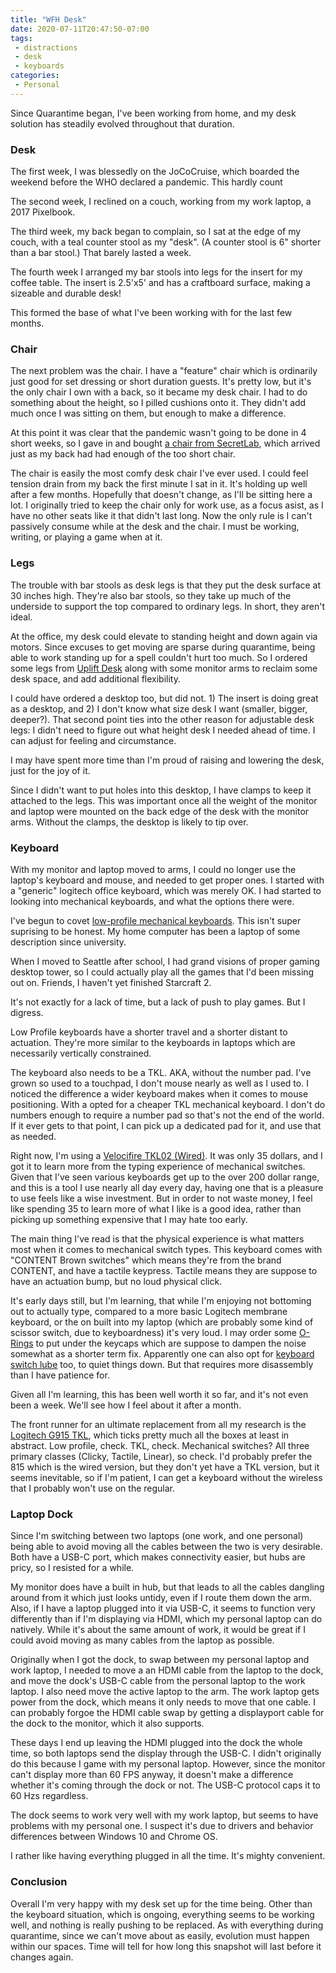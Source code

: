 ```yaml
---
title: "WFH Desk"
date: 2020-07-11T20:47:50-07:00
tags:
 - distractions
 - desk
 - keyboards
categories:
 - Personal
---
```


Since Quarantime began, I've been working from home, and my
desk solution has steadily evolved throughout that duration.

<!--more-->

### Desk

The first week, I was blessedly on the JoCoCruise, which boarded the weekend before the WHO declared a pandemic. This hardly count

The second week, I reclined on a couch, working from my work
laptop, a 2017 Pixelbook.

The third week, my back began to complain, so I sat at the edge of my couch, with a teal counter stool as my "desk". (A counter stool is 6" shorter than a bar stool.)
That barely lasted a week. 

The fourth week I arranged my bar stools into legs for the insert for my coffee table.
The insert is 2.5'x5' and has a craftboard surface, making a sizeable and durable desk!

This formed the base of what I've been working with for the last few months.

### Chair 

The next problem was the chair. I have a "feature" chair which is ordinarily just
good for set dressing or short duration guests. It's pretty
low, but it's the only chair I own with a back, so it became my desk 
chair. I had to do something about the height, so I pilled cushions
onto it. They didn't add much once I was sitting on them, but enough to make a difference.

At this point it was clear that the pandemic wasn't going to be done in
4 short weeks, so I gave in and bought [a chair from SecretLab](https://secretlab.co/collections/titan-series#titan_2020_softweave-cookies_and_cream),
 which arrived just as my back had had enough of the too short chair. 

 The chair is easily the most comfy desk chair I've ever used. I could feel tension drain
 from my back the first minute I sat in it. It's holding up well after a few months. 
 Hopefully that doesn't change, as I'll be sitting here a lot.
 I originally tried to keep the chair only for work use, as a focus asist, as I have no
 other seats like it that didn't last long. Now the only rule is I can't passively consume
 while at the desk and the chair. I must be working, writing, or playing a game when at it.

### Legs

The trouble with bar stools as desk legs is that they put the desk surface at 30 inches high. They're also bar stools, so they take up much of the underside to support
the top compared to ordinary legs. In short, they aren't ideal.

At the office, my desk could elevate to standing height and down again via motors. Since 
excuses to get moving are sparse during quarantime, being able to work standing up for a spell
couldn't hurt too much. So I ordered some legs from [Uplift Desk](https://www.upliftdesk.com/)
along with some monitor arms to reclaim some desk space, and add additional flexibility.

I could have ordered a desktop too, but did not.  1) The insert is doing 
great as a desktop, and 2) I don't know what size desk I want (smaller, bigger, deeper?).
That second point ties into the other reason for adjustable desk legs: I didn't need to
figure out what height desk I needed ahead of time. I can adjust for feeling and circumstance.

I may have spent more time than I'm proud of raising and lowering the desk, just for the joy of it.

Since I didn't want to put holes into this desktop, I have clamps to keep
it attached to the legs. This was important once all the weight of the
monitor and laptop were mounted on the back edge of the desk with the monitor arms.
Without the clamps, the desktop is likely to tip over.

### Keyboard 

With my monitor and laptop moved to arms, I could no longer use the laptop's keyboard and mouse, and
needed to get proper ones. I started with a "generic" logitech office keyboard, which was merely OK.
I had started to looking into mechanical keyboards, and what the options there were.

I've begun to covet [low-profile mechanical keyboards](https://graphicscardhub.com/low-profile-mechanical-keyboard/). 
This isn't super suprising to be honest. My home computer has been a laptop of some description since university. 

When I moved to Seattle after school, I had grand visions of 
proper gaming desktop tower, so I could actually play all the
games that I'd been missing out on. Friends, I haven't yet 
finished Starcraft 2.

It's not exactly for a lack of time, but a lack of push to play games. But I digress.

Low Profile keyboards have a shorter travel and a shorter distant to actuation. They're
more similar to the keyboards in laptops which are necessarily vertically constrained.

The keyboard also needs to be a TKL. AKA, without the number pad. I've grown so used to
 a touchpad, I don't mouse nearly as well as I used to. I noticed the 
 difference a wider keyboard makes when it comes to mouse positioning.  With a 
opted for a cheaper TKL mechanical keyboard. I don't do numbers enough to require a number
pad so that's not the end of the world.  If it ever gets to that point,  I can pick up a
dedicated pad for it, and use that as needed.

Right now, I'm using a [Velocifire TKL02 (Wired)](https://www.velocifiretech.com/product/velocifire-tkl02-wired/). 
It was only 35 dollars, and I got it to learn more from 
the typing experience of mechanical switches. Given that I've seen various keyboards
get up to the over 200 dollar range, and this is a tool I use nearly all day every day,
having one that is a pleasure to use feels like a wise investment. But in order to not
waste money, I feel like spending 35 to learn more of what I like is a good idea, rather
than picking up something expensive that I may hate too early.

The main thing I've read is that the physical experience is what matters
most when it comes to mechanical switch types. 
This keyboard comes with "CONTENT Brown switches" which means they're from the 
brand CONTENT, and have a tactile keypress. Tactile means
they are suppose to have an actuation bump, but no loud physical click. 

It's early days still, but I'm learning, that while I'm enjoying not bottoming out to
actually type, compared to a more basic Logitech membrane keyboard, or the on built into
my laptop (which are probably some kind of scissor switch, due to keyboardness) it's very loud. 
I may order some [O-Rings](https://www.velocifiretech.com/product/o-ring/) to put under
the keycaps which are suppose to dampen the noise somewhat as a shorter term fix. Apparently
one can also opt for [keyboard switch lube](https://switchandclick.com/2020/01/22/what-lube-to-use-for-mechanical-keyboard-switches/) 
too, to quiet things down. But that requires more disassembly than I have patience for.

Given all I'm learning, this has been well worth it so far, and it's not even been a week.
We'll see how I feel about it after a month.

The front runner for an ultimate replacement from all my research is the 
[Logitech G915 TKL](https://www.logitechg.com/en-us/products/gaming-keyboards/g915-tkl-wireless.920-009495.html),
which ticks pretty much all the boxes at least in abstract. Low profile, check. TKL, check.
Mechanical switches? All three primary classes (Clicky, Tactile, Linear), so check. I'd 
probably prefer the 815 which is the wired version, but they don't yet have a TKL version,
but it seems inevitable, so if I'm patient, I can get a keyboard without the wireless that
I probably won't use on the regular.

### Laptop Dock

Since I'm switching between two laptops (one work, and one personal) being able
to avoid moving all the cables between the two is very desirable. Both have a USB-C port,
which makes connectivity easier, but hubs are pricy, so I resisted for a while.

My monitor does have a built in hub, but that leads to all the cables dangling around
from it which just looks untidy, even if I route them down the arm.
Also, if I have a laptop plugged into it via USB-C,
it seems to function very differently than if I'm displaying via HDMI, which my personal
laptop can do natively. While it's about the same amount of work, it would be great if I 
could avoid moving as many cables from the laptop as possible.

Originally when I got the dock, to swap between my personal laptop and work laptop,
 I needed to move a an HDMI cable from the laptop to the dock, and move the dock's
 USB-C cable from the personal laptop to the work laptop. I also need move the
 active laptop to the arm.
The work laptop gets power from the dock, which means it only needs to move that one cable. 
I can probably forgoe the HDMI cable swap by getting a displayport cable for the dock to
the monitor, which it also supports.

These days I end up leaving the HDMI plugged into the dock the whole time, so both laptops
send the display through the USB-C.  I didn't originally do this because I game with my
personal laptop. However, since the monitor can't display more than 60 FPS anyway, it doesn't
make a difference whether it's coming through the dock or not. The USB-C protocol caps it to
60 Hzs regardless.

The dock seems to work very well with my work laptop, but seems to have problems with my personal
one. I suspect it's due to drivers and behavior differences between Windows 10 and Chrome OS.

I rather like having everything plugged in all the time. It's mighty convenient.

### Conclusion

Overall I'm very happy with my desk set up for the time being. Other than the keyboard situation,
which is ongoing, everything seems to be working well, and nothing is really pushing to be replaced.
As with everything during quarantime, since we can't move about as easily, evolution must happen
within our spaces. Time will tell for how long this snapshot will last before it changes again.